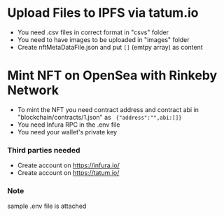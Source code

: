 # Upload Files to IPFS via tatum.io

- You need .csv files in correct format in "csvs" folder
- You need to have images to be uploaded in "images" folder
- Create nftMetaDataFile.json and put `[]` (emtpy array) as content

# Mint NFT on OpenSea with Rinkeby Network

- To mint the NFT you need contract address and contract abi in "blockchain/contracts/1.json" as ` {"address":"",abi:[]}`
- You need Infura RPC in the .env file
- You need your wallet's private key

### Third parties needed

- Create account on https://infura.io/
- Create account on https://tatum.io/

### Note

sample .env file is attached
